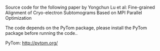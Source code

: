 Source code for the following paper by Yongchun Lu et al: Fine-grained Alignment of Cryo-electron Subtomograms Based on MPI Parallel Optimization

The code depends on the PyTom package, please install the PyTom package before running the code..

PyTom: http://pytom.org/
